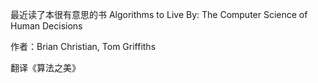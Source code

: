 最近读了本很有意思的书 Algorithms to Live By: The Computer Science of Human Decisions

作者：Brian Christian, Tom Griffiths

翻译《算法之美》
